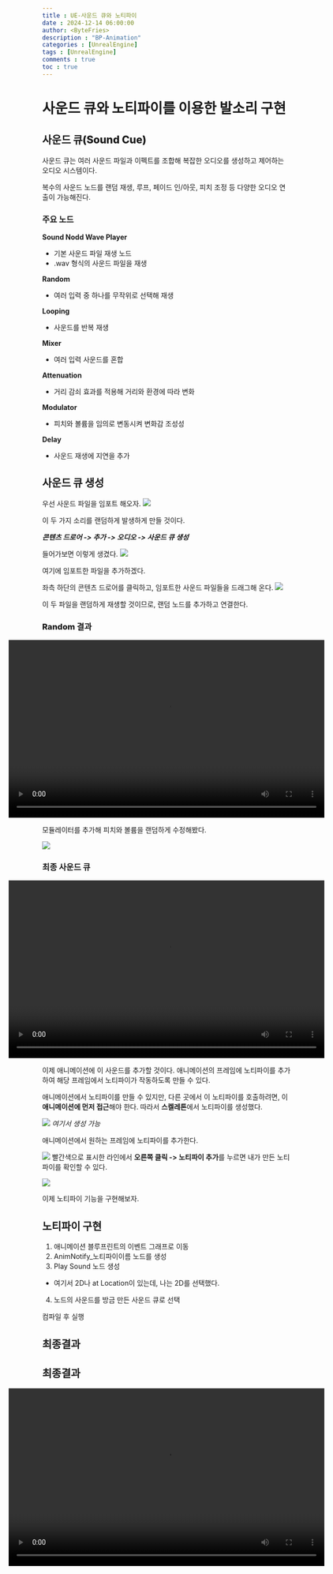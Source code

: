 ```yaml
---
title : UE-사운드 큐와 노티파이
date : 2024-12-14 06:00:00
author: <ByteFries>
description : "BP-Animation"
categories : [UnrealEngine]
tags : [UnrealEngine]
comments : true
toc : true
---
```


# <span style = "font-weight: 800;">사운드 큐와 노티파이를 이용한 발소리 구현</span>

## <span style = "font-weight: 800;">사운드 큐(Sound Cue)</span>
사운드 큐는 여러 사운드 파일과 이펙트를 조합해 복잡한 오디오를 생성하고 제어하는 오디오 시스템이다.

복수의 사운드 노드를 랜덤 재생, 루프, 페이드 인/아웃, 피치 조정 등 다양한 오디오 연출이 가능해진다.

### <span style = "font-weight: 800;">주요 노드</span>

**Sound Nodd Wave Player**
  - 기본 사운드 파일 재생 노드
  - .wav 형식의 사운드 파일을 재생

**Random**
  - 여러 입력 중 하나를 무작위로 선택해 재생

**Looping**
  - 사운드를 반복 재생

**Mixer**
  - 여러 입력 사운드를 혼합

**Attenuation**
  - 거리 감쇠 효과를 적용해 거리와 환경에 따라 변화

**Modulator**
  - 피치와 볼륨을 임의로 변동시켜 변화감 조성성

**Delay**
  - 사운드 재생에 지연을 추가

## <span style = "font-weight: 800;">사운드 큐 생성</span>

우선 사운드 파일을 임포트 해오자.
![](/assets/image/2024-12-15/import1.png)

이 두 가지 소리를 랜덤하게 발생하게 만들 것이다.

***콘텐츠 드로어 -> 추가 -> 오디오 -> 사운드 큐 생성***

들어가보면 이렇게 생겼다.
![](/assets/image/2024-12-15/edit1.png)

여기에 임포트한 파일을 추가하겠다.

좌측 하단의 콘텐츠 드로어를 클릭하고, 임포트한 사운드 파일들을 드래그해 온다.
![](/assets/image/2024-12-15/edit2.png)

이 두 파일을 랜덤하게 재생할 것이므로, 랜덤 노드를 추가하고 연결한다.

### <span style = "font-weight: 800;">Random 결과</span>

<div style="display: flex; justify-content: center; align-items: center;">
  <video width="640" height="360" autoplay controls>
    <source src="/assets/mp4/24-12-15/random.mkv" type="video/webm">
    Your browser does not support the video tag.
  </video>
</div>

모듈레이터를 추가해 피치와 볼륨을 랜덤하게 수정해봤다.

![](/assets/image/2024-12-15/edit3.png)

### <span style = "font-weight: 800;">최종 사운드 큐</span>

<div style="display: flex; justify-content: center; align-items: center;">
  <video width="640" height="360" autoplay controls>
    <source src="/assets/mp4/24-12-15/module.mkv" type="video/webm">
    Your browser does not support the video tag.
  </video>
</div>

이제 애니메이션에 이 사운드를 추가할 것이다.
애니메이션의 프레임에 노티파이를 추가하여 해당 프레임에서 노티파이가 작동하도록 만들 수 있다.

애니메이션에서 노티파이를 만들 수 있지만, 다른 곳에서 이 노티파이를 호출하려면, 이 **애니메이션에 먼저 접근**해야 한다. 따라서 **스켈레톤**에서 노티파이를 생성했다.

![](/assets/image/2024-12-15/createNotify1.png)
_여기서 생성 가능_

애니메이션에서 원하는 프레임에 노티파이를 추가한다.

![](/assets/image/2024-12-15/addNotify1.png)
빨간색으로 표시한 라인에서 **오른쪽 클릭 -> 노티파이 추가**를 누르면 내가 만든 노티파이를 확인할 수 있다.

![](/assets/image/2024-12-15/createNotify2.png)


이제 노티파이 기능을 구현해보자.

## <span style = "font-weight: 800;">노티파이 구현</span>

1. 애니메이션 블루프린트의 이벤트 그래프로 이동
2. AnimNotify_노티파이이름 노드를 생성
3. Play Sound 노드 생성
  - 여기서 2D나 at Location이 있는데, 나는 2D를 선택했다.
4. 노드의 사운드를 방금 만든 사운드 큐로 선택
  
컴파일 후 실행
## <span style = "font-weight: 800;">최종결과</span>

## 최종결과

<div style="display: flex; justify-content: center; align-items: center;">
  <video width="640" height="360" autoplay controls>
    <source src="/assets/mp4/24-12-15/result.mkv" type="video/webm">
    Your browser does not support the video tag.
  </video>
</div>
